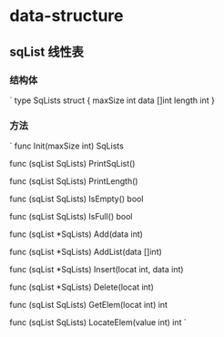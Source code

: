 # data-structure
## sqList 线性表
### 结构体
`
type SqLists struct {
	maxSize int
	data    []int
	length  int
}
### 方法
`
func Init(maxSize int) SqLists

func (sqList SqLists) PrintSqList()

func (sqList SqLists) PrintLength()

func (sqList SqLists) IsEmpty() bool

func (sqList SqLists) IsFull() bool 

func (sqList *SqLists) Add(data int)

func (sqList *SqLists) AddList(data []int)

func (sqList *SqLists) Insert(locat int, data int) 

func (sqList *SqLists) Delete(locat int)

func (sqList SqLists) GetElem(locat int) int

func (sqList SqLists) LocateElem(value int) int
`
